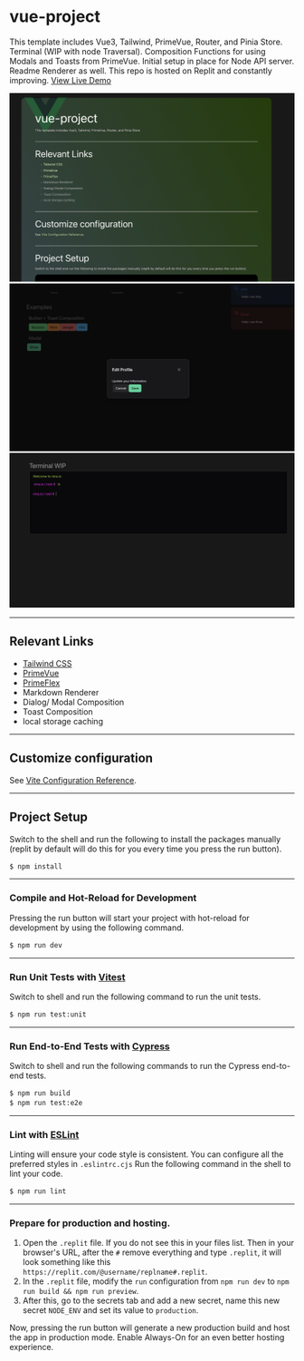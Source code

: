 # vue-project

This template includes Vue3, Tailwind, PrimeVue, Router, and Pinia Store. Terminal (WIP with node Traversal). Composition Functions for using Modals and Toasts from PrimeVue. Initial setup in place for Node API server. Readme Renderer as well. This repo is hosted on Replit and constantly improving.
[View Live Demo](https://vue-3-template-complete-ninap41.replit.app/)


![picture1](https://raw.githubusercontent.com/ninap41/Vue-3-Template/main/public/screen1.png)
![picture2](https://raw.githubusercontent.com/ninap41/Vue-3-Template/main/public/screen2.png)
![picture3](https://raw.githubusercontent.com/ninap41/Vue-3-Template/main/public/screen3.png)

---

## Relevant Links

- [Tailwind CSS](https://tailwindcss.com/)
- [PrimeVue](https://www.primefaces.org/primevue/)
- [PrimeFlex](https://www.primefaces.org/primeflex/)
- Markdown Renderer
- Dialog/ Modal Composition 
- Toast Composition
- local storage caching

---
  
## Customize configuration

See [Vite Configuration Reference](https://vitejs.dev/config/).

---

## Project Setup

Switch to the shell and run the following to install the packages manually (replit by default will do this for you every time you press the run button).

```sh
$ npm install
```
---

### Compile and Hot-Reload for Development

Pressing the run button will start your project with hot-reload for development by using the following command.


```sh
$ npm run dev
```
---

### Run Unit Tests with [Vitest](https://vitest.dev/)

Switch to shell and run the following command to run the unit tests.

```sh
$ npm run test:unit
```

---

### Run End-to-End Tests with [Cypress](https://www.cypress.io/)

Switch to shell and run the following commands to run the Cypress end-to-end tests.

```sh
$ npm run build
$ npm run test:e2e
```

---

### Lint with [ESLint](https://eslint.org/)

Linting will ensure your code style is consistent.
You can configure all the preferred styles in `.eslintrc.cjs`
Run the following command in the shell to lint your code.

```sh
$ npm run lint
```

---

### Prepare for production and hosting.

1. Open the `.replit` file. If you do not see this in your files list. Then in your browser's URL, after the `#` remove everything and type `.replit`, it will look something like this `https://replit.com/@username/replname#.replit`.
2. In the `.replit` file, modify the `run` configuration from `npm run dev` to `npm run build && npm run preview`.
3. After this, go to the secrets tab and add a new secret, name this new secret `NODE_ENV` and set its value to `production`.

Now, pressing the run button will generate a new production build and host the app in production mode.
Enable Always-On for an even better hosting experience.
